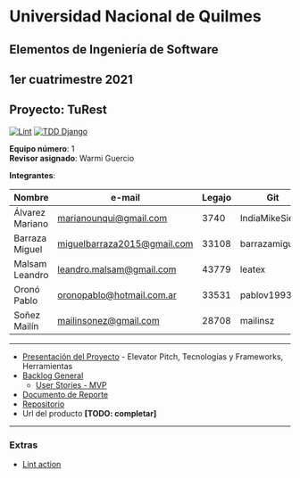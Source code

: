 # Universidad Nacional de Quilmes

## Elementos de Ingeniería de Software

## 1er cuatrimestre 2021

## Proyecto: TuRest

[![Lint](https://github.com/LeaTex/unq-iisoft-2021c1-turest/actions/workflows/Lint.yml/badge.svg)](https://github.com/LeaTex/unq-iisoft-2021c1-turest/actions/workflows/Lint.yml) [![TDD Django](https://github.com/LeaTex/unq-iisoft-2021c1-turest/actions/workflows/tdd-django.yml/badge.svg)](https://github.com/LeaTex/unq-iisoft-2021c1-turest/actions/workflows/tdd-django.yml)


**Equipo número**: 1  
**Revisor asignado**: Warmi Guercio

**Integrantes**:

|Nombre|e-mail|Legajo|Git|
|---|---|---|---|
|Álvarez Mariano|marianounqui@gmail.com|3740|IndiaMikeSierra|
|Barraza Miguel|miguelbarraza2015@gmail.com|33108|barrazamigu
|Malsam Leandro|leandro.malsam@gmail.com|43779|leatex|
|Oronó Pablo|oronopablo@hotmail.com.ar|33531|pablov1993|
|Soñez Mailín|mailinsonez@gmail.com|28708|mailinsz|

___

* [Presentación del Proyecto](https://docs.google.com/document/d/1T5-Aj0NlKPnAhlRkls8oUzbgfaIKAxaW5ZMjY3Ea4Ww/edit?usp=sharing) - Elevator Pitch, Tecnologías y Frameworks, Herramientas
* [Backlog General](https://github.com/LeaTex/unq-iisoft-2021c1-turest/projects/1)
  * [User Stories - MVP](https://docs.google.com/document/d/1Bv_wNkz5DFmqTdjPO4siyb5gpioT1l9QwnMHNCnB8Jw/edit?usp=sharing)
* [Documento de Reporte](https://leatex.github.io/unq-iisoft-2021c1-turest/docs/reporte) 
* [Repositorio](https://github.com/LeaTex/unq-iisoft-2021c1-turest) 
* Url del producto **[TODO: completar]**

___

### Extras
* [Lint action](https://github.com/marketplace/actions/lint-action)
